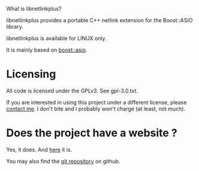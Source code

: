 What is libnetlinkplus?

libnetlinkplus provides a portable C++ netlink extension for the Boost::ASIO library.

libnetlinkplus is available for LINUX only.

It is mainly based on [boost::asio](http://www.boost.org/doc/libs/1_55_0/doc/html/boost_asio.html).

# Licensing

All code is licensed under the GPLv3. See gpl-3.0.txt.

If you are interested in using this project under a different license, please [contact me](mailto:julien.kauffmann__AT__freelan.org). I don't bite and I probably won't charge (at least, not much).

# Does the project have a website ?

Yes, it does. And [here](http://www.freelan.org) it is. 

You may also find the [git repository](https://github.com/freelan-developers/freelan-all) on github.

